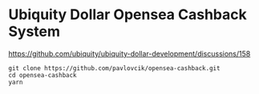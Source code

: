 # Ubiquity Dollar Opensea Cashback System

https://github.com/ubiquity/ubiquity-dollar-development/discussions/158

```shell
git clone https://github.com/pavlovcik/opensea-cashback.git
cd opensea-cashback
yarn
```
